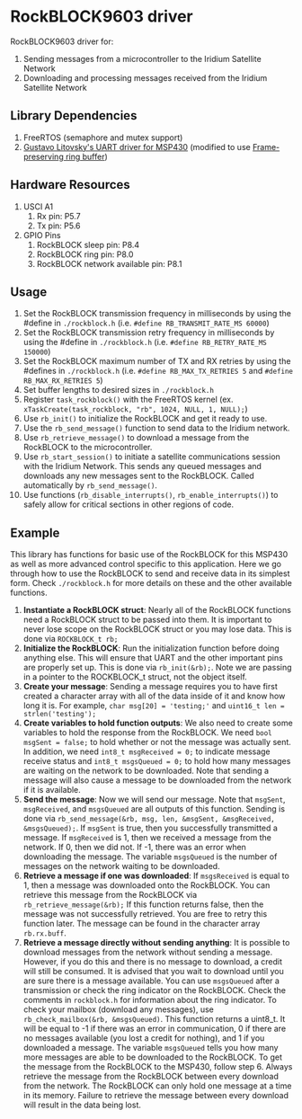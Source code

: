 # RockBLOCK9603 driver
RockBLOCK9603 driver for:
1. Sending messages from a microcontroller to the Iridium Satellite Network
2. Downloading and processing messages received from the Iridium Satellite Network

## Library Dependencies
1. FreeRTOS (semaphore and mutex support)
2. [Gustavo Litovsky's UART driver for MSP430](../uart/README.md) (modified to use [Frame-preserving ring buffer](../ring_buff/README.md))

## Hardware Resources
1. USCI A1
   1. Rx pin: P5.7
   2. Tx pin: P5.6
2. GPIO Pins
   1. RockBLOCK sleep pin: P8.4
   2. RockBLOCK ring pin: P8.0
   3. RockBLOCK network available pin: P8.1

## Usage
1. Set the RockBLOCK transmission frequency in milliseconds by using the #define in `./rockblock.h` (i.e. `#define RB_TRANSMIT_RATE_MS 60000`)
2. Set the RockBLOCK transmission retry frequency in milliseconds by using the #define in `./rockblock.h` (i.e. `#define RB_RETRY_RATE_MS 150000`)
3. Set the RockBLOCK maximum number of TX and RX retries by using the #defines in `./rockblock.h` (i.e. `#define RB_MAX_TX_RETRIES 5` and `#define RB_MAX_RX_RETRIES 5`)
4. Set buffer lengths to desired sizes in `./rockblock.h`
5. Register `task_rockblock()` with the FreeRTOS kernel (ex. `xTaskCreate(task_rockblock, "rb", 1024, NULL, 1, NULL);`)
6. Use `rb_init()` to initialize the RockBLOCK and get it ready to use.
7. Use the `rb_send_message()` function to send data to the Iridium network.
8. Use `rb_retrieve_message()` to download a message from the RockBLOCK to the microcontroller.
9. Use `rb_start_session()` to initiate a satellite communications session with the Iridium Network. This sends any queued messages and downloads any new messages sent to the RockBLOCK. Called automatically by `rb_send_message()`.
10. Use functions (`rb_disable_interrupts()`, `rb_enable_interrupts()`) to safely allow for critical sections in other regions of code.

## Example
This library has functions for basic use of the RockBLOCK for this MSP430 as well as more advanced control specific to this application. Here we go through how to use the RockBLOCK to send and receive data in its simplest form. Check `./rockblock.h` for more details on these and the other available functions.
1. **Instantiate a RockBLOCK struct**: Nearly all of the RockBLOCK functions need a RockBLOCK struct to be passed into them. It is important to never lose scope on the RockBLOCK struct or you may lose data. This is done via `ROCKBLOCK_t rb;`
2. **Initialize the RockBLOCK**: Run the initialization function before doing anything else. This will ensure that UART and the other important pins are properly set up. This is done via `rb_init(&rb);`. Note we are passing in a pointer to the ROCKBLOCK_t struct, not the object itself.
3. **Create your message**: Sending a message requires you to have first created a character array with all of the data inside of it and know how long it is. For example, `char msg[20] = 'testing;'` and `uint16_t len = strlen('testing');` 
4. **Create variables to hold function outputs**: We also need to create some variables to hold the response from the RockBLOCK. We need `bool msgSent = false;` to hold whether or not the message was actually sent. In addition, we need `int8_t msgReceived = 0;` to indicate message receive status and `int8_t msgsQueued = 0;` to hold how many messages are waiting on the network to be downloaded. Note that sending a message will also cause a message to be downloaded from the network if it is available.   
5. **Send the message**: Now we will send our message. Note that `msgSent`, `msgReceived`, and `msgsQueued` are all outputs of this function. Sending is done via `rb_send_message(&rb, msg, len, &msgSent, &msgReceived, &msgsQueued);`. If `msgSent` is true, then you successfully transmitted a message. If `msgReceived` is 1, then we received a message from the network. If 0, then we did not. If -1, there was an error when downloading the message. The variable `msgsQueued` is the number of messages on the network waiting to be downloaded.
6. **Retrieve a message if one was downloaded**: If `msgsReceived` is equal to 1, then a message was downloaded onto the RockBLOCK. You can retrieve this message from the RockBLOCK via `rb_retrieve_message(&rb);` If this function returns false, then the message was not successfully retrieved. You are free to retry this function later. The message can be found in the character array `rb.rx.buff`.
7. **Retrieve a message directly without sending anything**: It is possible to download messages from the network without sending a message. However, if you do this and there is no message to download, a credit will still be consumed. It is advised that you wait to download until you are sure there is a message available. You can use `msgsQueued` after a transmission or check the ring indicator on the RockBLOCK. Check the comments in `rockblock.h` for information about the ring indicator. To check your mailbox (download any messages), use `rb_check_mailbox(&rb, &msgsQueued)`. This function returns a uint8_t. It will be equal to -1 if there was an error in communication, 0 if there are no messages available (you lost a credit for nothing), and 1 if you downloaded a message. The variable `msgsQueued` tells you how many more messages are able to be downloaded to the RockBLOCK. To get the message from the RockBLOCK to the MSP430, follow step 6. Always retrieve the message from the RockBLOCK between every download from the network. The RockBLOCK can only hold one message at a time in its memory. Failure to retrieve the message between every download will result in the data being lost. 
